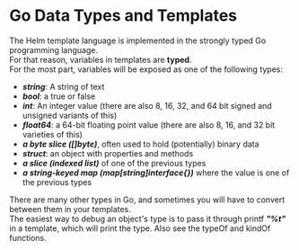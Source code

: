 # Go Data Types and Templates
The Helm template language is implemented in the strongly typed Go programming language.  
For that reason, variables in templates are **typed**.  
For the most part, variables will be exposed as one of the following types:

+ ***string***: A string of text
+ ***bool***: a true or false
+ ***int***: An integer value (there are also 8, 16, 32, and 64 bit signed and unsigned variants of this)
+ ***float64***: a 64-bit floating point value (there are also 8, 16, and 32 bit varieties of this)
+ ***a byte slice ([]byte)***, often used to hold (potentially) binary data
+ ***struct***: an object with properties and methods
+ ***a slice (indexed list)*** of one of the previous types
+ ***a string-keyed map (map[string]interface{})*** where the value is one of the previous types

There are many other types in Go, and sometimes you will have to convert between them in your templates.  
The easiest way to debug an object's type is to pass it through printf ***"%t"*** in a template, which will print the type. Also see the typeOf and kindOf functions.

